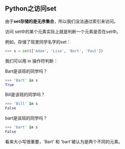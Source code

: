 ## Python之访问set ##

由于**set存储的是无序集合**，所以我们没法通过索引来访问。

访问 set中的某个元素实际上就是判断一个元素是否在set中。

例如，存储了班里同学名字的set：

```python
>>> s = set(['Adam', 'Lisa', 'Bart', 'Paul'])
```

我们可以用 in 操作符判断：

Bart是该班的同学吗？

```python
>>> 'Bart' in s
True
```

Bill是该班的同学吗？

```python
>>> 'Bill' in s
False
```

bart是该班的同学吗？

```python
>>> 'bart' in s
False
```

看来大小写很重要，'Bart' 和 'bart'被认为是两个不同的元素。